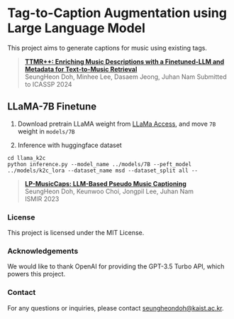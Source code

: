 # Tag-to-Caption Augmentation using Large Language Model

This project aims to generate captions for music using existing tags. 

> [**TTMR++: Enriching Music Descriptions with a Finetuned-LLM and Metadata for Text-to-Music Retrieval**](#)   
> SeungHeon Doh, Minhee Lee, Dasaem Jeong, Juhan Nam
> Submitted to ICASSP 2024

## LLaMA-7B Finetune

1. Download pretrain LLaMA weight from [LLaMa Access](https://ai.meta.com/resources/models-and-libraries/llama-downloads/), and move `7B` weight in `models/7B`

2. Inference with huggingface dataset
```
cd llama_k2c
python inference.py --model_name ../models/7B --peft_model ../models/k2c_lora --dataset_name msd --dataset_split all --
```


> [**LP-MusicCaps: LLM-Based Pseudo Music Captioning**](#)   
> SeungHeon Doh, Keunwoo Choi, Jongpil Lee, Juhan Nam   
> ISMIR 2023   

### License
This project is licensed under the MIT License.

### Acknowledgements
We would like to thank OpenAI for providing the GPT-3.5 Turbo API, which powers this project.

### Contact
For any questions or inquiries, please contact seungheondoh@kaist.ac.kr.